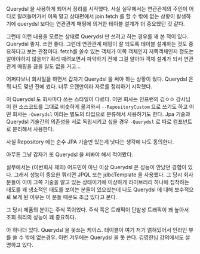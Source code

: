 Querydsl 을 사용하게 되어서 정리를 시작했다. 사실 실무에서는 연관관계의 주인이 어디로 말려들어가서 이쪽 말고 상대편에서 join fetch 를 할 수 밖에 없는 상황이 발생하기에 querydsl 보다는 연관관계 매핑에 의거한 테이블 설계가 더 중요했던 것 같다.<br/>

그런데 이런 내용을 모르는 상태로 Querydsl 만 쓰려고 하는 경우를 꽤 본 적이 있다. Querydsl 좋지. 쓰면 좋다. 그런데 연관관계 매핑이 잘 되도록 테이블 설계하는 것도 중요하다고 보는 관점이다. fetch를 쓸수 있는 객체가 이쪽 객체인지 저쪽객체인지 정도는 알아야하지 않을까? 쿼리 때려보면서 파악하기 전에 그걸 알아야 객체 설계가 되서 연관관계 매핑을 끊을 일도 없을 거고...<br/>

어쩌다보니 회사일을 하면서 갑자기 Querydsl 을 써야 하는 상황이 웠다. Querydsl 은 뭐 나도 몇년 전에 썼다. 너무 오랜만이라 자료를 정리하기 시작했다.<br/>

이 Querydsl 도 회사마다 쓰는 스타일이 다르다. 어떤 회사는 인프런의 김ㅇㅇ 강사님이 한 소스코드를 그대로 비슷하게 옮겨와서 `--RepositoryCustom` 으로 쓰기도 하고  어떤 회사는 `-Querydsl` 이라는 별도의 타입으로 분류해서 사용하기도 한다. Jpa 기술과 Querydsl 기술간의 의존성을 서로 독립시키고 싶을 경우 `-Querydsl` 로 따로 컴포넌트로 분리해서 사용한다.<br/>

사실 Repository 에는 순수 JPA 기술만 있는게 낫다는 생각에 나도 동의한다.<br/>

아무튼 그냥 갑자기 또 Querydsl 을 써봐야 해서 적어봤다.<br/>

실무에서는 (이번회사 제외) 어드민이 아닌 이상 Querydsl 은 성능이 안났던 경험이 있다. 그래서 성능이 중요한 쿼리면 JPQL 또는 jdbcTemplate 을 사용했다. 그 당시 회사 분들이 이미 그쪽 기술을 알고 있는 상태이기에 이상하게 라이브러리 하나에 집착하는 태도를 꽤 냉소적인 태도를 보이는 분들이 있으셨는데 나도 Querydsl 에 대해 보수적으로 보게 된 이유는 이 분들 때문도 조금 있다고 본다.<br/>

그 당시 제품의 분야는 주식 쪽이었다. 주식 쪽은 트래픽이 단발성 트래픽이 꽤 높아서 조회 쿼리의 성능이 꽤 중요하다.<br/>



아 하나더 있다. Querydsl 을 못쓰는 케이스. 테이블이 여기 저기 얽혀있어서 인라인 뷰를 쓸 수 밖에 없는경우. 이런 겨우에는 Querydsl 을 못 쓴다. 김영한님 강의에서도 설명하고 있다.<br/>

